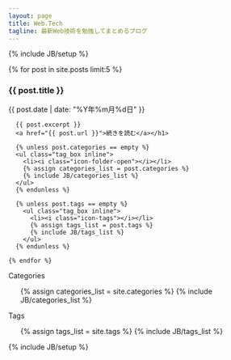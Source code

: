 ```yaml
---
layout: page
title: Web.Tech
tagline: 最新Web技術を勉強してまとめるブログ
---
```

{% include JB/setup %}

<div class="row-fluid">
  <div class="span8">
    {% for post in site.posts limit:5 %}
      <h3>{{ post.title }}</h3>
      <p class="date">{{ post.date | date: "%Y年%m月%d日" }}</p>

      {{ post.excerpt }}
      <a href="{{ post.url }}">続きを読む</a></h1>

      {% unless post.categories == empty %}
      <ul class="tag_box inline">
        <li><i class="icon-folder-open"></i></li>
        {% assign categories_list = post.categories %}
        {% include JB/categories_list %}
      </ul>
      {% endunless %}

      {% unless post.tags == empty %}
        <ul class="tag_box inline">
          <li><i class="icon-tags"></i></li>
          {% assign tags_list = post.tags %}
          {% include JB/tags_list %}
        </ul>
      {% endunless %}

    {% endfor %}
  </div>
  <div class="span4">
	<i class="icon-folder-open"></i>
	<span class="label label-info">Categories</span>
    <ul class="tag_box inline">
      {% assign categories_list = site.categories %}
      {% include JB/categories_list %}
    </ul>
	<i class="icon-tags"></i>
	<span class="label label-info">Tags</span>
	<ul class="tag_box inline">
      {% assign tags_list = site.tags %}  
      {% include JB/tags_list %}
    </ul>
  </div>
</div>
{% include JB/setup %}

